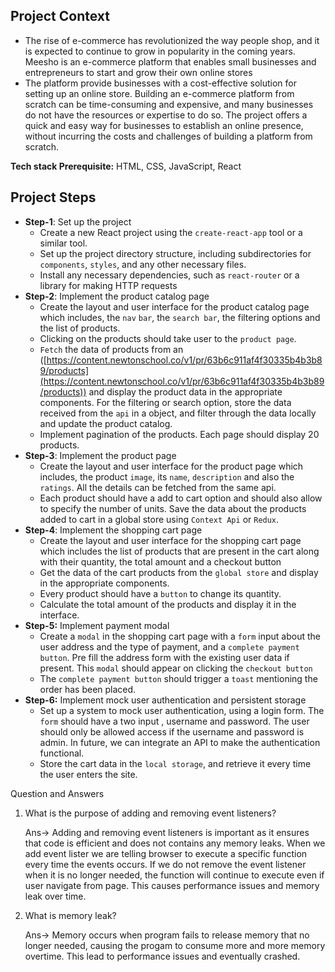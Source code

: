 ## Project Context

- The rise of e-commerce has revolutionized the way people shop, and it is expected to continue to grow in popularity in the coming years.  Meesho is an e-commerce platform that enables small businesses and entrepreneurs to start and grow their own online stores
- The platform provide businesses with a cost-effective solution for setting up an online store. Building an e-commerce platform from scratch can be time-consuming and expensive, and many businesses do not have the resources or expertise to do so. The project offers a quick and easy way for businesses to establish an online presence, without incurring the costs and challenges of building a platform from scratch.

**Tech stack Prerequisite:**  HTML, CSS, JavaScript, React

## ****Project Steps****

- **Step-1**: Set up the project
    - Create a new React project using the `create-react-app` tool or a similar tool.
    - Set up the project directory structure, including subdirectories for `components`, `styles`, and any other necessary files.
    - Install any necessary dependencies, such as `react-router` or a library for making HTTP requests
- **Step-2**: Implement the product catalog page
    - Create the layout and user interface for the product catalog page which includes, the `nav` `bar`, the `search bar`, the filtering options and the list of products.
    - Clicking on the products should take user to the `product page`.
    - `Fetch` the data of products from an ([https://content.newtonschool.co/v1/pr/63b6c911af4f30335b4b3b89/products](https://content.newtonschool.co/v1/pr/63b6c911af4f30335b4b3b89/products)) and display the product data in the appropriate components. For the filtering or search option, store the data received from the `api` in a object, and filter through the data locally and update the product catalog.
    - Implement pagination of the products. Each page should display 20 products.
- **Step-3**: Implement the product page
    - Create the layout and user interface for the product page which includes, the product `image`, its `name`, `description` and also the `ratings`. All the details can be fetched from the same api.
    - Each product should have a add to cart option and should also allow to specify the number of units. Save the data about the products added to cart in a global store using `Context Api` or `Redux`.
- **Step-4**: Implement the shopping cart page
    - Create the layout and user interface for the shopping cart page which includes the list of products that are present in the cart along with their quantity, the total amount and a checkout button
    - Get the data of the cart products from the `global store` and display in the appropriate components.
    - Every product should have a `button` to change its quantity.
    - Calculate the total amount of the products and display it in the interface.
- **Step-5:** Implement payment modal
    - Create a `modal` in the shopping cart page with a `form` input about the user address and the type of payment, and a `complete payment button`. Pre fill the address form with the existing user data if present. This `modal` should appear on clicking the `checkout button`
    - The `complete payment button` should trigger a `toast` mentioning the order has been placed.
- **Step-6:** Implement mock user authentication and persistent storage
    - Set up a system to mock user authentication, using a login form. The `form` should have a two input , username and password. The user should only be allowed access if the username and password is admin. In future, we can integrate an API to make the authentication functional.
    - Store the cart data in the `local storage`, and retrieve it every time the user enters the site.



Question and Answers

1.  What is the purpose of adding and removing event listeners?

    Ans-> Adding and removing event listeners is important as it ensures that code is efficient and does not contains any memory leaks. 
    When we add event lister we are telling browser to execute a specific function every time the events occurs. If we do not remove the event listener when it is no longer needed, the function will continue to execute even if user navigate from page.
    This causes performance issues and memory leak over time.

2.  What is memory leak?

    Ans-> Memory occurs when program fails to release memory that no longer needed, causing the progam to consume more and more memory overtime. This lead to performance issues and eventually crashed.